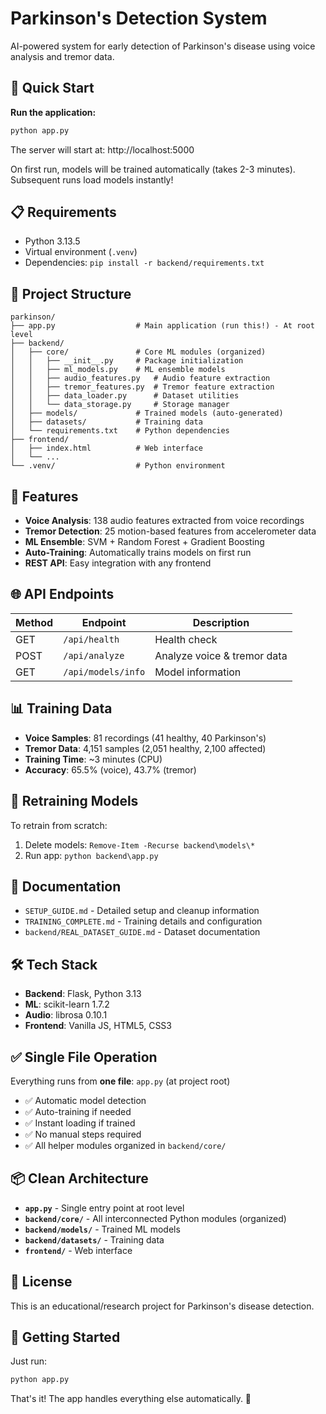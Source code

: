 # Parkinson's Detection System

AI-powered system for early detection of Parkinson's disease using voice analysis and tremor data.

## 🚀 Quick Start

**Run the application:**

```bash
python app.py
```

The server will start at: http://localhost:5000

On first run, models will be trained automatically (takes 2-3 minutes).  
Subsequent runs load models instantly!

## 📋 Requirements

- Python 3.13.5
- Virtual environment (`.venv`)
- Dependencies: `pip install -r backend/requirements.txt`

## 📁 Project Structure

```
parkinson/
├── app.py                  # Main application (run this!) - At root level
├── backend/
│   ├── core/               # Core ML modules (organized)
│   │   ├── __init__.py     # Package initialization
│   │   ├── ml_models.py    # ML ensemble models
│   │   ├── audio_features.py   # Audio feature extraction
│   │   ├── tremor_features.py  # Tremor feature extraction
│   │   ├── data_loader.py      # Dataset utilities
│   │   └── data_storage.py     # Storage manager
│   ├── models/             # Trained models (auto-generated)
│   ├── datasets/           # Training data
│   └── requirements.txt    # Python dependencies
├── frontend/
│   ├── index.html          # Web interface
│   └── ...
└── .venv/                  # Python environment
```

## 🎯 Features

- **Voice Analysis**: 138 audio features extracted from voice recordings
- **Tremor Detection**: 25 motion-based features from accelerometer data
- **ML Ensemble**: SVM + Random Forest + Gradient Boosting
- **Auto-Training**: Automatically trains models on first run
- **REST API**: Easy integration with any frontend

## 🌐 API Endpoints

| Method | Endpoint | Description |
|--------|----------|-------------|
| GET | `/api/health` | Health check |
| POST | `/api/analyze` | Analyze voice & tremor data |
| GET | `/api/models/info` | Model information |

## 📊 Training Data

- **Voice Samples**: 81 recordings (41 healthy, 40 Parkinson's)
- **Tremor Data**: 4,151 samples (2,051 healthy, 2,100 affected)
- **Training Time**: ~3 minutes (CPU)
- **Accuracy**: 65.5% (voice), 43.7% (tremor)

## 🔄 Retraining Models

To retrain from scratch:

1. Delete models: `Remove-Item -Recurse backend\models\*`
2. Run app: `python backend\app.py`

## 📖 Documentation

- `SETUP_GUIDE.md` - Detailed setup and cleanup information
- `TRAINING_COMPLETE.md` - Training details and configuration
- `backend/REAL_DATASET_GUIDE.md` - Dataset documentation

## 🛠️ Tech Stack

- **Backend**: Flask, Python 3.13
- **ML**: scikit-learn 1.7.2
- **Audio**: librosa 0.10.1
- **Frontend**: Vanilla JS, HTML5, CSS3

## ✅ Single File Operation

Everything runs from **one file**: `app.py` (at project root)

- ✅ Automatic model detection
- ✅ Auto-training if needed
- ✅ Instant loading if trained
- ✅ No manual steps required
- ✅ All helper modules organized in `backend/core/`

## 📦 Clean Architecture

- **`app.py`** - Single entry point at root level
- **`backend/core/`** - All interconnected Python modules (organized)
- **`backend/models/`** - Trained ML models
- **`backend/datasets/`** - Training data
- **`frontend/`** - Web interface

## 📝 License

This is an educational/research project for Parkinson's disease detection.

## 🎉 Getting Started

Just run:
```bash
python app.py
```

That's it! The app handles everything else automatically. 🚀
